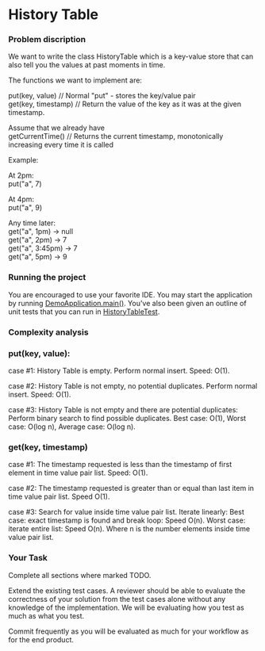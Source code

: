 # History Table

### Problem discription
We want to write the class HistoryTable which is a key-value store that can also tell you the values at past moments in time.

The functions we want to implement are:

put(key, value) // Normal "put" - stores the key/value pair\
get(key, timestamp) // Return the value of the key as it was at the given timestamp.

Assume that we already have\
getCurrentTime() // Returns the current timestamp, monotonically increasing every time it is called

Example:

At 2pm:\
put("a", 7)

At 4pm:\
put("a", 9)

Any time later:\
get("a", 1pm) -> null\
get("a", 2pm) -> 7\
get("a", 3:45pm) -> 7\
get("a", 5pm) -> 9

### Running the project

You are encouraged to use your favorite IDE. You may start the application by running [DemoApplication.main()](https://github.com/collectivehealth/history-table/blob/master/src/main/java/com/example/demo/DemoApplication.java#L9). You've also been given an outline of unit tests that you can run in [HistoryTableTest](https://github.com/collectivehealth/history-table/blob/master/src/test/java/com/example/demo/service/HistoryTableTest.java).

### Complexity analysis

### put(key, value):

case #1: History Table is empty. Perform normal insert. Speed: O(1).

case #2: History Table is not empty, no potential duplicates. Perform normal insert. Speed: O(1).

case #3: History Table is not empty and there are potential duplicates: Perform binary search to find possible duplicates. Best case: O(1), Worst case: O(log n), Average case: O(log n).

### get(key, timestamp)

case #1: The timestamp requested is less than the timestamp of first element in time value pair list. Speed: O(1).

case #2: The timestamp requested is greater than or equal than last item in time value pair list. Speed O(1).

case #3: Search for value inside time value pair list. Iterate linearly: Best case: exact timestamp is found and break loop: Speed O(n). Worst case: iterate entire list: Speed O(n). Where n is the number elements inside time value pair list.
 

### Your Task

Complete all sections where marked TODO.

Extend the existing test cases. A reviewer should be able to evaluate the correctness of your solution from the test cases alone without any knowledge of the implementation. We will be evaluating how you test as much as what you test.

Commit frequently as you will be evaluated as much for your workflow as for the end product.

